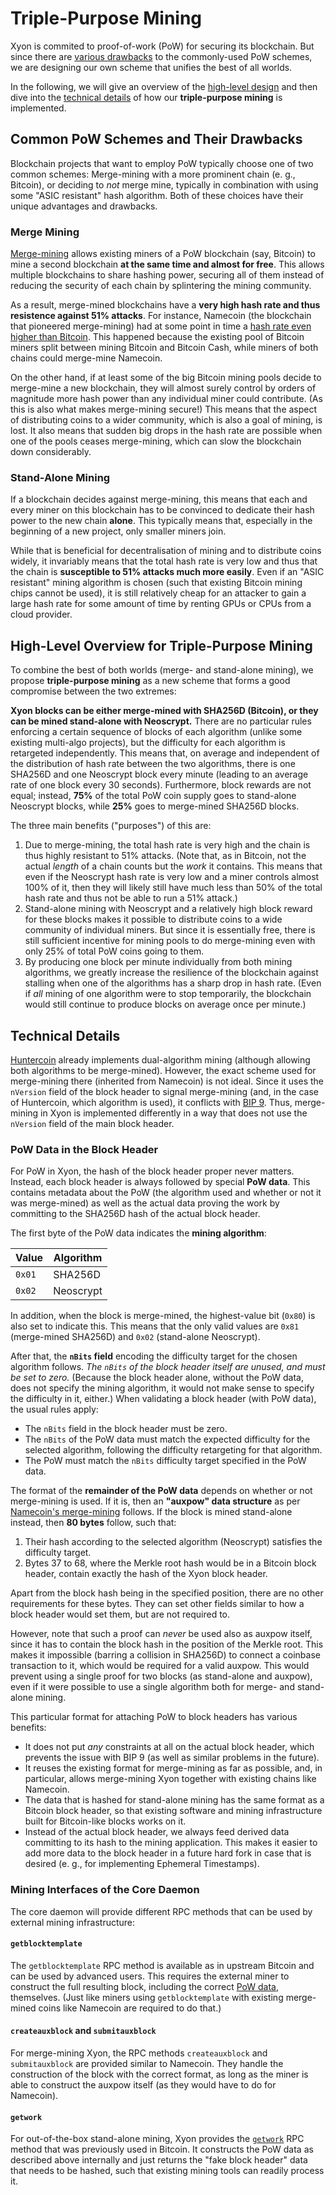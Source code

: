 # Triple-Purpose Mining

Xyon is commited to proof-of-work (PoW) for securing its blockchain.  But since
there are [various drawbacks](#existing-schemes) to the commonly-used PoW
schemes, we are designing our own scheme that unifies the best of all worlds.

In the following, we will give an overview of the [high-level design](#overview)
and then dive into the [technical details](#technical) of how our
**triple-purpose mining** is implemented.

## Common PoW Schemes and Their Drawbacks <a name="existing-schemes"></a>

Blockchain projects that want to employ PoW typically choose one
of two common schemes:  Merge-mining with a more prominent chain
(e. g., Bitcoin), or deciding to *not* merge mine, typically in combination
with using some "ASIC resistant" hash algorithm.  Both of these choices have
their unique advantages and drawbacks.

### Merge Mining

[Merge-mining](https://en.bitcoin.it/wiki/Merged_mining_specification)
allows existing miners of a PoW blockchain (say, Bitcoin) to mine
a second blockchain **at the same time and almost for free**.
This allows multiple blockchains to share hashing power, securing all of them
instead of reducing the security of each chain by splintering the mining
community.

As a result, merge-mined blockchains have a **very high hash rate and thus
resistence against 51% attacks**.  For instance, Namecoin (the blockchain that
pioneered merge-mining) had at some point in time a
[hash rate even higher than
Bitcoin](https://www.reddit.com/r/Namecoin/comments/7cge6l/namecoin_hashrate_is_now_higher_than_bitcoin/).  This happened because the existing pool of Bitcoin
miners split between mining Bitcoin and Bitcoin Cash, while miners of both
chains could merge-mine Namecoin.

On the other hand, if at least some of the big Bitcoin mining pools decide
to merge-mine a new blockchain, they will almost surely control by orders
of magnitude more hash power than any individual miner could contribute.
(As this is also what makes merge-mining secure!)
This means that the aspect of distributing coins to a wider community,
which is also a goal of mining, is lost.  It also means that sudden big drops
in the hash rate are possible when one of the pools ceases merge-mining,
which can slow the blockchain down considerably.

### Stand-Alone Mining

If a blockchain decides against merge-mining, this means that each and every
miner on this blockchain has to be convinced to dedicate their hash power
to the new chain **alone**.  This typically means that, especially in the
beginning of a new project, only smaller miners join.

While that is beneficial for decentralisation of mining and to distribute
coins widely, it invariably means that the total hash rate is very low and
thus that the chain is **susceptible to 51% attacks much more easily**.  Even if
an "ASIC resistant" mining algorithm is chosen (such that existing
Bitcoin mining chips cannot be used), it is still relatively cheap for an
attacker to gain a large hash rate for some amount of time by renting GPUs
or CPUs from a cloud provider.

## High-Level Overview for Triple-Purpose Mining <a name="overview"></a>

To combine the best of both worlds (merge- and stand-alone mining), we propose
**triple-purpose mining** as a new scheme that forms a good compromise between
the two extremes:

**Xyon blocks can be either merge-mined with SHA256D (Bitcoin), or they
can be mined stand-alone with Neoscrypt.**
There are no particular rules enforcing a certain sequence of blocks of each
algorithm (unlike some existing multi-algo projects), but the difficulty for
each algorithm is retargeted independently.  This means that, on average and
independent of the distribution of hash rate between the two algorithms, there
is one SHA256D and one Neoscrypt block every minute (leading to an average
rate of one block every 30 seconds).
Furthermore, block rewards are not equal; instead, **75%** of the total PoW
coin supply goes to stand-alone Neoscrypt blocks, while **25%** goes to
merge-mined SHA256D blocks.

The three main benefits ("purposes") of this are:

1. Due to merge-mining, the total hash rate is very high and the chain is thus
   highly resistant to 51% attacks.  (Note that, as in Bitcoin, not the actual
   *length* of a chain counts but the *work* it contains.  This means that even
   if the Neoscrypt hash rate is very low and a miner controls almost 100% of
   it, then they will likely still have much less than 50% of the total hash
   rate and thus not be able to run a 51% attack.)
2. Stand-alone mining with Neoscrypt and a relatively high block reward for
   these blocks makes it possible to distribute coins to a wide community
   of individual miners.  But since it is essentially free, there is still
   sufficient incentive for mining pools to do merge-mining even with only
   25% of total PoW coins going to them.
3. By producing one block per minute individually from both mining algorithms,
   we greatly increase the resilience of the blockchain against stalling
   when one of the algorithms has a sharp drop in hash rate.  (Even if *all*
   mining of one algorithm were to stop temporarily, the blockchain would
   still continue to produce blocks on average once per minute.)

## Technical Details <a name="technical"></a>

[Huntercoin](http://huntercoin.org/) already implements dual-algorithm
mining (although allowing both algorithms to be merge-mined).  However,
the exact scheme used for merge-mining there (inherited from Namecoin)
is not ideal.  Since it uses the `nVersion` field of the block header to
signal merge-mining (and, in the case of Huntercoin, which algorithm
is used), it conflicts with
[BIP 9](https://github.com/bitcoin/bips/blob/master/bip-0009.mediawiki).
Thus, merge-mining in Xyon is implemented differently in a way that does not
use the `nVersion` field of the main block header.

### PoW Data in the Block Header <a name="pow-data"></a>

For PoW in Xyon, the hash of the block header proper never matters.  Instead,
each block header is always followed by special **PoW data**.
This contains metadata about the PoW (the algorithm used and whether or not
it was merge-mined) as well as the actual data proving the work by committing
to the SHA256D hash of the actual block header.

The first byte of the PoW data indicates the **mining algorithm**:

Value  | Algorithm
------ | ---------
`0x01` | SHA256D
`0x02` | Neoscrypt

In addition, when the block is merge-mined, the highest-value bit (`0x80`)
is also set to indicate this.  This means that the only valid values
are `0x81` (merge-mined SHA256D) and `0x02` (stand-alone Neoscrypt).

After that, the **`nBits` field** encoding the difficulty target for the
chosen algorithm follows.  *The `nBits` of the block header itself
are unused, and must be set to zero.*  (Because the block header alone,
without the PoW data, does not specify the mining algorithm, it would not
make sense to specify the difficulty in it, either.)
When validating a block header (with PoW data), the usual rules apply:

* The `nBits` field in the block header must be zero.
* The `nBits` of the PoW data must match the expected difficulty for the
  selected algorithm, following the difficulty retargeting for that algorithm.
* The PoW must match the `nBits` difficulty target specified in the PoW data.

The format of the **remainder of the PoW data** depends on whether or not
merge-mining is used.  If it is, then an **"auxpow" data structure** as
per [Namecoin's
merge-mining](https://en.bitcoin.it/wiki/Merged_mining_specification) follows.
If the block is mined stand-alone instead, then **80 bytes** follow, such that:

1. Their hash according to the selected algorithm (Neoscrypt) satisfies the
   difficulty target.
2. Bytes 37 to 68, where the Merkle root hash would be in a Bitcoin block
   header, contain exactly the hash of the Xyon block header.

Apart from the block hash being in the specified position, there are no other
requirements for these bytes.  They can set other fields similar to how
a block header would set them, but are not required to.

However, note that such a proof can *never* be used also as auxpow itself,
since it has to contain the block hash in the position of the Merkle root.
This makes it impossible (barring a collision in SHA256D) to connect a coinbase
transaction to it, which would be required for a valid auxpow.
This would prevent using a single proof for two blocks (as stand-alone and
auxpow), even if it were possible to use a single algorithm both for merge-
and stand-alone mining.

This particular format for attaching PoW to block headers has various benefits:

* It does not put *any* constraints at all on the actual block header, which
  prevents the issue with BIP 9 (as well as similar problems in the future).
* It reuses the existing format for merge-mining as far as possible, and,
  in particular, allows merge-mining Xyon together with existing chains
  like Namecoin.
* The data that is hashed for stand-alone mining has the same format
  as a Bitcoin block header, so that existing software and mining infrastructure
  built for Bitcoin-like blocks works on it.
* Instead of the actual block header, we always feed derived data committing to
  its hash to the mining application.  This makes it easier to add more data
  to the block header in a future hard fork in case that is desired (e. g., for
  implementing Ephemeral Timestamps).

### Mining Interfaces of the Core Daemon

The core daemon will provide different RPC methods that can be used
by external mining infrastructure:

#### `getblocktemplate`

The `getblocktemplate` RPC method is available as in upstream Bitcoin and can
be used by advanced users.  This requires the external miner to construct the
full resulting block, including the correct [PoW data](#pow-data), themselves.
(Just like miners using `getblocktemplate` with existing merge-mined coins like
Namecoin are required to do that.)

#### `createauxblock` and `submitauxblock`

For merge-mining Xyon, the RPC methods `createauxblock` and `submitauxblock`
are provided similar to Namecoin.  They handle the construction of the block
with the correct format, as long as the miner is able to construct the auxpow
itself (as they would have to do for Namecoin).

#### `getwork`

For out-of-the-box stand-alone mining, Xyon provides the
[`getwork`](https://en.bitcoin.it/wiki/Getwork) RPC method that was previously
used in Bitcoin.  It constructs the PoW data as described above internally and
just returns the "fake block header" data that needs to be hashed, such that
existing mining tools can readily process it.
